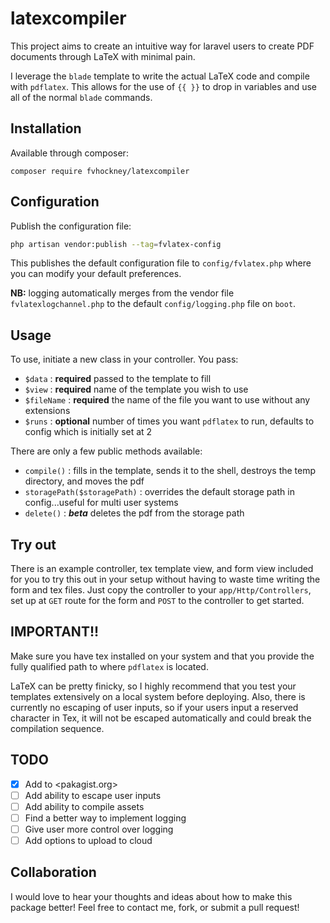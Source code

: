 # latexcompiler

This project aims to create an intuitive way for laravel users to create PDF documents through LaTeX with minimal pain.

I leverage the `blade` template to write the actual LaTeX code and compile with `pdflatex`. This allows for the use of `{{ }}` to drop in variables and use all of the normal `blade` commands.

## Installation

Available through composer:

`composer require fvhockney/latexcompiler`

## Configuration

Publish the configuration file:

```bash
php artisan vendor:publish --tag=fvlatex-config
```

This publishes the default configuration file to `config/fvlatex.php` where you can modify your default preferences.

**NB:** logging automatically merges from the vendor file `fvlatexlogchannel.php` to the default `config/logging.php` file on `boot`.

## Usage

To use, initiate a new class in your controller. You pass:
- `$data` : **required** passed to the template to fill
- `$view` : **required** name of the template you wish to use
- `$fileName` : **required** the name of the file you want to use without any extensions
- `$runs` : **optional** number of times you want `pdflatex` to run, defaults to config which is initially set at 2

There are only a few public methods available:
- `compile()` : fills in the template, sends it to the shell, destroys the temp directory, and moves the pdf
- `storagePath($storagePath)` : overrides the default storage path in config...useful for multi user systems
- `delete()` : ***beta*** deletes the pdf from the storage path

## Try out

There is an example controller, tex template view, and form view included for you to try this out in your setup without having to waste time writing the form and tex files. Just copy the controller to your `app/Http/Controllers`, set up at `GET` route for the form and `POST` to the controller to get started.

## IMPORTANT!!

Make sure you have tex installed on your system and that you provide the fully qualified path to where `pdflatex` is located.

LaTeX can be pretty finicky, so I highly recommend that you test your templates extensively on a local system before deploying. Also, there is currently no escaping of user inputs, so if your users input a reserved character in Tex, it will not be escaped automatically and could break the compilation sequence.

## TODO

- [x] Add to <pakagist.org>
- [ ] Add ability to escape user inputs
- [ ] Add ability to compile assets
- [ ] Find a better way to implement logging
- [ ] Give user more control over logging
- [ ] Add options to upload to cloud

## Collaboration

I would love to hear your thoughts and ideas about how to make this package better! Feel free to contact me, fork, or submit a pull request!
